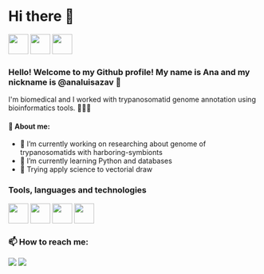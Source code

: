 # Hi there 👋

<img src="https://cdn.jsdelivr.net/gh/devicons/devicon@latest/icons/linkedin/linkedin-original.svg" width="40" height="40" /> <img src="https://cdn.jsdelivr.net/gh/devicons/devicon@latest/icons/notion/notion-original.svg"  width="40" height="40" /> <img src="https://cdn.jsdelivr.net/gh/devicons/devicon@latest/icons/twitter/twitter-original.svg" width="40" height="40" />
          

### Hello! Welcome to my Github profile! My name is Ana and my nickname is @analuisazav 🔖
I'm biomedical and I worked with trypanosomatid genome annotation using bioinformatics tools. 
🧫🦠🔬

#### 💾 About me: 
- 🧬 I’m currently working on researching about genome of trypanosomatids with harboring-symbionts
- 📑 I’m currently learning Python and databases 
- 🎨 Trying apply science to vectorial draw

### Tools, languages and technologies

<img src="https://cdn.jsdelivr.net/gh/devicons/devicon@latest/icons/linux/linux-original.svg" width="40" height="40" /> <img src="https://cdn.jsdelivr.net/gh/devicons/devicon@latest/icons/python/python-original.svg" width="40" height="40" /> <img src="https://cdn.jsdelivr.net/gh/devicons/devicon@latest/icons/inkscape/inkscape-original.svg" width="40" height="40" /> <img src="https://cdn.jsdelivr.net/gh/devicons/devicon@latest/icons/firefox/firefox-original.svg" width="40" height="40" />

        
### 📫 How to reach me: 

<a href = "mailto: analuisa.zavataro@gmail.com"><img loading="lazy" src="https://img.shields.io/badge/Gmail-D14836?style=for-the-badge&logo=gmail&logoColor=white" target="_blank"></a> <a href="https://www.linkedin.com/in/analuisaeliaszavataro-758b95205/" target="_blank"><img loading="lazy" src="https://img.shields.io/badge/-LinkedIn-%230077B5?style=for-the-badge&logo=linkedin&logoColor=white" target="_blank"></a>   




